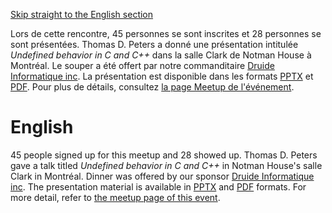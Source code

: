 [Skip straight to the English section](#english)

Lors de cette rencontre, 45 personnes se sont inscrites et 28 personnes se sont présentées. Thomas D. Peters a donné une présentation intitulée *Undefined behavior in C and C++* dans la salle Clark de Notman House à Montréal. Le souper a été offert par notre commanditaire [Druide Informatique inc](https://www.druide.com). La présentation est disponible dans les formats [PPTX](https://github.com/CppMtl/Meetups/blob/master/2018/2018-03-21%20%5BThomas%20D%20Peters%5D%20Undefined%20behavior%20in%20C%20and%20C%2B%2B/undefined%20behavior.pptx) et [PDF](https://github.com/CppMtl/Meetups/blob/master/2018/2018-03-21%20%5BThomas%20D%20Peters%5D%20Undefined%20behavior%20in%20C%20and%20C%2B%2B/undefined%20behavior.pdf). Pour plus de détails, consultez [la page Meetup de l'événement](https://www.meetup.com/CppMtl/events/248216749/).

# English
45 people signed up for this meetup and 28 showed up. Thomas D. Peters gave a talk titled *Undefined behavior in C and C++* in Notman House's salle Clark in Montréal. Dinner was offered by our sponsor [Druide Informatique inc](https://www.druide.com). The presentation material is available in [PPTX](https://github.com/CppMtl/Meetups/blob/master/2018/2018-03-21%20%5BThomas%20D%20Peters%5D%20Undefined%20behavior%20in%20C%20and%20C%2B%2B/undefined%20behavior.pptx) and [PDF](https://github.com/CppMtl/Meetups/blob/master/2018/2018-03-21%20%5BThomas%20D%20Peters%5D%20Undefined%20behavior%20in%20C%20and%20C%2B%2B/undefined%20behavior.pdf) formats. For more detail, refer to [the meetup page of this event](https://www.meetup.com/CppMtl/events/248216749/).

